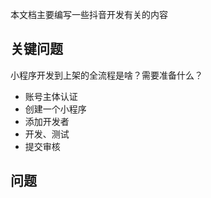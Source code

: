 本文档主要编写一些抖音开发有关的内容

## 关键问题

小程序开发到上架的全流程是啥？需要准备什么？

- 账号主体认证
- 创建一个小程序
- 添加开发者
- 开发、测试
- 提交审核



## 问题

